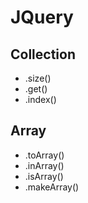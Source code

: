 # JQuery
## Collection
- .size()
- .get()
- .index()

## Array
- .toArray()
- .inArray()
- .isArray()
- .makeArray()